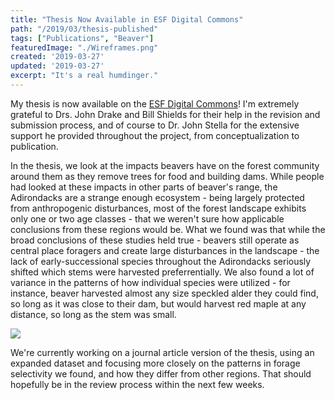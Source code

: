 ```yaml
---
title: "Thesis Now Available in ESF Digital Commons"
path: "/2019/03/thesis-published"
tags: ["Publications", "Beaver"]
featuredImage: "./Wireframes.png"
created: '2019-03-27'
updated: '2019-03-27'
excerpt: "It's a real humdinger."
---
```


My thesis is now available on the [ESF Digital Commons](https://digitalcommons.esf.edu/honors/141/)! I'm extremely grateful to Drs. John Drake and Bill Shields for their help in the revision and submission process, and of course to Dr. John Stella for the extensive support he provided throughout the project, from conceptualization to publication.

In the thesis, we look at the impacts beavers have on the forest community around them as they remove trees for food and building dams. While people had looked at these impacts in other parts of beaver's range, the Adirondacks are a strange enough ecosystem - being largely protected from anthropogenic disturbances, most of the forest landscape exhibits only one or two age classes - that we weren't sure how applicable conclusions from these regions would be. What we found was that while the broad conclusions of these studies held true - beavers still operate as central place foragers and create large disturbances in the landscape - the lack of early-successional species throughout the Adirondacks seriously shifted which stems were harvested preferrentially. We also found a lot of variance in the patterns of how individual species were utilized - for instance, beaver harvested almost any size speckled alder they could find, so long as it was close to their dam, but would harvest red maple at any distance, so long as the stem was small.

![](/img/blog/Wireframes.png)

We're currently working on a journal article version of the thesis, using an expanded dataset and focusing more closely on the patterns in forage selectivity we found, and how they differ from other regions. That should hopefully be in the review process within the next few weeks.